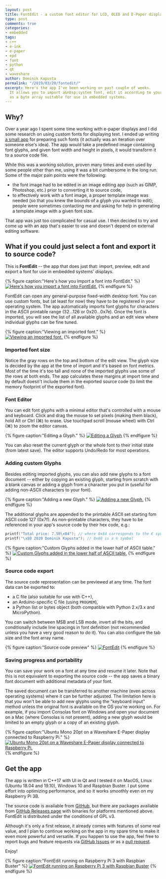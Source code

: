 ```yaml
---
layout: post
title: FontEdit - a custom font editor for LCD, OLED and E-Paper displays
type: post
comments: true
categories:
- embedded
tags:
- c++
- e-ink
- e-paper
- epd
- font
- python
- qt
- waveshare
author: Dominik Kapusta
permalink: "/2019/03/20/fontedit/"
excerpt: Here's the app I've been working on past couple of weeks.
  It allows you to import a&nbsp;system font, edit it according to your needs and export
  as a byte array suitable for use in embedded systems.
---
```


## Why?

Over a year ago I spent some time working with e-paper displays and I did some
research on using custom fonts for displaying text. I ended up writing 
[a small app](/2019/02/10/font2bytes) for preparing such fonts (it actually was an
iteration over someone else's idea). The app would take a predefined image containing
font glyphs, and given font width and height in pixels, it would transform it to
a source code file.

While this was a working solution, proven many times and even used by some people
other than me, using it was a bit cumbersome in the long run. Some of the major pain points 
were the following:
* the font image had to be edited in an image editing app (such as GIMP, Photoshop, etc.)
  prior to converting it to source code,
* to effectively work with a font image, a proper template image was needed (so
  that you knew the bounds of a glyph you wanted to edit); people were sometimes 
  contacting me and asking for help in generating a template image with a given font size.

That app was just too complicated for casual use. I then decided to try and come up
with an app that's easier to use and doesn't depend on external editing software.

## What if you could just select a font and export it to source code?

This is **FontEdit** -- the app that does just that: import, preview, edit
and export a font for use in embedded systems' displays.

{% figure caption:"Here's how you import a font into FontEdit." %}
[![Here's how you import a font into FontEdit.](/assets/fontedit/import_dialog.png)](/assets/fontedit/import_dialog.png)
{% endfigure %}

FontEdit can open any general-purpose fixed-width desktop font. You can use custom
fonts, but (at least for now) they have to be registered in your operating system. 
The app automatically imports font glyphs for characters in the ASCII printable range
(32...126 or 0x20...0x7e). Once the font is imported, you will see the list of all
available glyphs and an edit view where individual glyphs can be fine tuned.

{% figure caption:"Viewing an imported font." %}
[![Viewing an imported font.](/assets/fontedit/imported_font.png)](/assets/fontedit/imported_font.png)
{% endfigure %}

### Imported font size

Notice the gray rows on the top and bottom of the edit view. The glyph size is decided
by the app at the time of import and it's based on font metrics. Most of the time it's
too tall and none of the imported glyphs use some of the rows at both ends. The app 
calculates these margins at import time and by default doesn't include them in the exported
source code (to limit the memory footprint of the exported font).


### Font Editor

You can edit font glyphs with a minimal editor that's controlled with a mouse
and keyboard. Click and drag the mouse to set pixels (making them black), hold
Alt or Ctrl (⌘) to erase. Use touchpad scroll (mouse wheel) with Ctrl (⌘) to zoom
the editor canvas.

{% figure caption:"Editing a Glyph." %}
[![Editing a Glyph](/assets/fontedit/custom_drawing.png)](/assets/fontedit/custom_drawing.png)
{% endfigure %}

You can also reset the current glyph or the whole font to their initial state
(from latest save). The editor supports Undo/Redo for most operations.


### Adding custom Glyphs

Besides editing imported glyphs, you can also add new glyphs to a font document
-- either by copying an existing glyph, starting from scratch with a blank canvas
or adding a glyph from a character you put in (useful for adding non-ASCII characters
to your font).

{% figure caption:"Adding a new Glyph." %}
[![Adding a new Glyph.](/assets/fontedit/add_new_glyph.png)](/assets/fontedit/add_new_glyph.png)
{% endfigure %}

The additional glyphs are appended to the printable ASCII set starting fom ASCII code 127 (0x7f). As non-printable characters, they have to be referenced in your app's source code by their hex code, e.g.:

```C
printf("Total price: 7.50\x84"); // where 0x84 corresponds to the € symbol
printf("\x80 2020 Dominik Kapusta"); // 0x80 is a © symbol
```

{% figure caption:"Custom Glyphs added in the lower half of ASCII table." %}
[![Custom Glyphs added in the lower half of ASCII table.](/assets/fontedit/extra_glyphs.png)](/assets/fontedit/extra_glyphs.png)
{% endfigure %}


### Source code export

The source code representation can be previewed at any time. The font data can be exported to:

* a C file (also suitable for use with C++),
* an Arduino-specific C file (using `PROGMEM`),
* a Python list or bytes object (both compatible with Python 2.x/3.x and MicroPython).

You can switch between MSB and LSB mode, invert all the bits, and conditionally include
line spacings in font definition (not recommended unless you have a very good reason
to do it). You can also configure the tab size and the font array name.

{% figure caption:"Source code preview" %}
[![FontEdit](/assets/fontedit/source_code.png)](/assets/fontedit/source_code.png)
{% endfigure %}


### Saving progress and portability

You can save your work on a font at any time and resume it later. Note that this is
not equivalent to exporting the source code -- the app saves a binary font document
with additional metadata of your font.

The saved document can be transferred to another machine (even across operating systems)
where it can be further adjusted. The limitation here is that you won't be able to
add new glyphs using the "keyboard input" method unless the original font is available
on the OS you're working on. For example, if you import Consolas font on Windows and 
open your document on a Mac (where Consolas is not present), adding a new glyph would
be limited to an empty glyph or a copy of an existing glyph.

{% figure caption:"Ubuntu Mono 20pt on a Waveshare E-Paper display connected to Raspberry Pi." %}
[![Ubuntu Mono 20pt on a Waveshare E-Paper display connected to Raspberry Pi.](/assets/fontedit/epaper_rpi.jpg)](/assets/fontedit/epaper_rpi.jpg)
{% endfigure %}

## Get the app

The app is written in C++17 with UI in Qt and I tested it on MacOS, Linux (Ubuntu 18.04 and 19.10),
Windows 10 and Raspbian Buster. I put some effort into optimizing performance, and so
it works smoothly even on my Raspberry Pi 3B.

The source code is available from [GitHub](https://github.com/ayoy/fontedit), but there 
are packages available from [GitHub Releases page](https://github.com/ayoy/fontedit/releases) 
with binaries for platforms mentioned above. FontEdit is distributed under the conditions of GPL v3.

Although it's only a first release, it already comes with features of some real value,
and I plan to continue working on the app in my spare time to make it even more powerful
and versatile. If you happen to use the app, feel free to report bugs and feature 
requests via [GitHub Issues](https://github.com/ayoy/fontedit/issues) or as 
a&nbsp;[pull request](https://github.com/ayoy/fontedit/pulls).

Enjoy!

{% figure caption:"FontEdit running on Raspberry Pi 3 with Raspbian Buster" %}
[![FontEdit running on Raspberry Pi 3 with Raspbian Buster](/assets/fontedit/raspbian.jpg)](/assets/fontedit/raspbian.jpg)
{% endfigure %}
